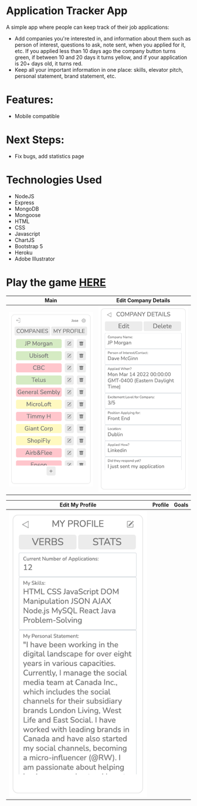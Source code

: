 # Application Tracker App

A simple app where people can keep track of their job applications:

- Add companies you're interested in, and information about them such as person of interest, questions to ask, note sent, when you applied for it, etc. If you applied less than 10 days ago the company button turns green, if between 10 and 20 days it turns yellow, and if your application is 20+ days old, it turns red.
- Keep all your important information in one place: skills, elevator pitch, personal statement, brand statement, etc.

# Features:

- Mobile compatible

# Next Steps:

- Fix bugs, add statistics page

# Technologies Used

- NodeJS
- Express
- MongoDB
- Mongoose
- HTML
- CSS
- Javascript
- ChartJS
- Bootstrap 5
- Heroku
- Adobe Illustrator

# Play the game [**HERE**](https://project2applied4.herokuapp.com/)

|            Main             |    Edit Company Details     |
| :-------------------------: | :-------------------------: |
| ![](screenshots/image1.png) | ![](screenshots/image2.png) |

|       Edit My Profile       | Profile | Goals |
| :-------------------------: | :-----: | :---: |
| ![](screenshots/image3.png) |
